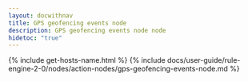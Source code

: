 ```yaml
---
layout: docwithnav
title: GPS geofencing events node
description: GPS geofencing events node node
hidetoc: "true"
---
```


{% include get-hosts-name.html %}
{% include docs/user-guide/rule-engine-2-0/nodes/action-nodes/gps-geofencing-events-node.md %}
